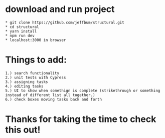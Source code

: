 # download and run project
    * git clone https://github.com/jeffbum/structural.git
    * cd structural
    * yarn install
    * npm run dev
    * localhost:3000 in browser

# Things to add:
    1.) search functionality
    2.) unit tests with Cypress
    3.) assigning tasks
    4.) editing tasks
    5.) UI to show when somethign is complete (strikethrough or something instead of different list all together.)
    6.) check boxes moving tasks back and forth

# Thanks for taking the time to check this out!

